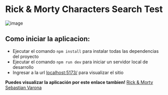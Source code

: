 # Rick & Morty Characters Search Test

![image](https://user-images.githubusercontent.com/77818407/183471931-71fb4b0f-a0ae-432c-96fa-fecac3d27120.png)

## Como iniciar la aplicacion:

- Ejecutar el comando `npm install` para instalar todas las dependencias del proyecto
- Ejecutar el comando `npm run dev` para iniciar un servidor local de desarrollo
- Ingresar a la url [localhost:5173/](http://127.0.0.1:5173/) para visualizar el sitio

**Puedes visualizar la aplicación por este enlace tambien!** [Rick & Morty Sebastian Varona](https://frontend-iqthink.vercel.app/)
